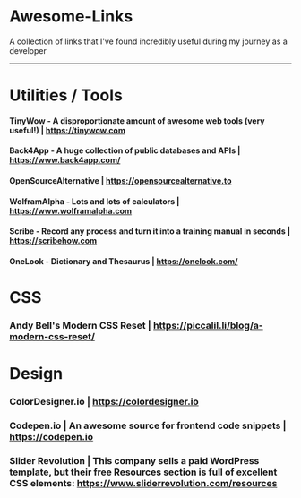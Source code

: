 # Awesome-Links
A collection of links that I've found incredibly useful during my journey as a developer

---

# Utilities / Tools

#### TinyWow - A disproportionate amount of awesome web tools (very useful!) | https://tinywow.com

#### Back4App - A huge collection of public databases and APIs | https://www.back4app.com/

#### OpenSourceAlternative | https://opensourcealternative.to

#### WolframAlpha - Lots and lots of calculators | https://www.wolframalpha.com

#### Scribe - Record any process and turn it into a training manual in seconds | https://scribehow.com

#### OneLook - Dictionary and Thesaurus | https://onelook.com/

# CSS

### Andy Bell's Modern CSS Reset | https://piccalil.li/blog/a-modern-css-reset/ 

# Design

### ColorDesigner.io | https://colordesigner.io

### Codepen.io | An awesome source for frontend code snippets | https://codepen.io

### Slider Revolution | This company sells a paid WordPress template, but their free Resources section is full of excellent CSS elements: https://www.sliderrevolution.com/resources
